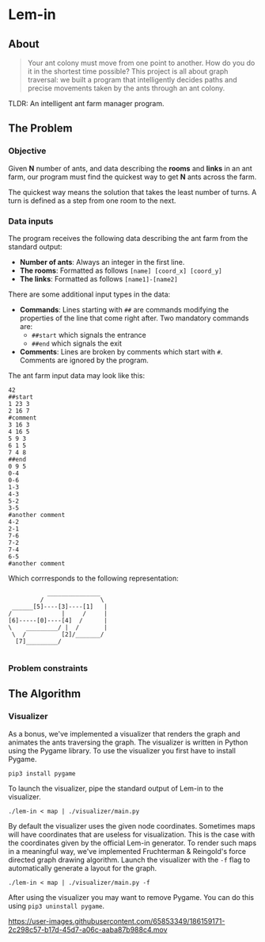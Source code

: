 # Lem-in

## About

>Your ant colony must move from one point to another. How do you do it in the shortest time possible? This project is all about graph traversal: we built a program that intelligently decides paths and precise movements taken by the ants through an ant colony.

TLDR: An intelligent ant farm manager program.

## The Problem

### Objective
Given **N** number of ants, and data describing the **rooms** and **links** in an ant farm, our program must find the quickest way to get **N** ants across the farm.

The quickest way means the solution that takes the least number of turns. A turn is defined as a step from one room to the next.

### Data inputs
The program receives the following data describing the ant farm from the standard output:
* **Number of ants**: Always an integer in the first line.
* **The rooms**: Formatted as follows `[name] [coord_x] [coord_y]`
* **The links**: Formatted as follows `[name1]-[name2]`

There are some additional input types in the data:
* **Commands**: Lines starting with `##` are commands modifying the properties of the line that come right after. Two mandatory commands are:
  * `##start` which signals the entrance
  * `##end` which signals the exit
* **Comments**: Lines are broken by comments which start with `#`. Comments are ignored by the program.

The ant farm input data may look like this:
```
42
##start
1 23 3
2 16 7
#comment
3 16 3
4 16 5
5 9 3
6 1 5
7 4 8
##end
0 9 5
0-4
0-6
1-3
4-3
5-2
3-5
#another comment
4-2
2-1
7-6
7-2
7-4
6-5
#another comment
```

Which corrresponds to the following representation:
```
           _______________
         /                \
 ______[5]----[3]----[1]   |
/              |     /     |
[6]-----[0]----[4]  /      |
\    _________/ |  /       |
 \  /          [2]/_______/
  [7]_________/
						
```

### Problem constraints


## The Algorithm

### Visualizer
As a bonus, we've implemented a visualizer that renders the graph and animates the ants traversing the graph. The visualizer is written in Python using the Pygame library. To use the visualizer you first have to install Pygame.
```
pip3 install pygame
```
To launch the visualizer, pipe the standard output of Lem-in to the visualizer.
```
./lem-in < map | ./visualizer/main.py
```
By default the visualizer uses the given node coordinates. Sometimes maps will have coordinates that are useless for visualization. This is the case with the coordinates given by the official Lem-in generator. To render such maps in a meaningful way, we've implemented Fruchterman & Reingold's force directed graph drawing algorithm. Launch the visualizer with the `-f` flag to automatically generate a layout for the graph.
```
./lem-in < map | ./visualizer/main.py -f
```
After using the visualizer you may want to remove Pygame. You can do this using `pip3 uninstall pygame`.

https://user-images.githubusercontent.com/65853349/186159171-2c298c57-b17d-45d7-a06c-aaba87b988c4.mov
